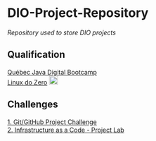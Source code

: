 # DIO-Project-Repository
*Repository used to store DIO projects*

## Qualification
[Québec Java Digital Bootcamp](https://web.dio.me/track/quebec-java-digital) <img src="https://icon-library.com/images/completed-icon/completed-icon-6.jpg" width="15" height="15"><br>
[Linux do Zero](https://web.dio.me/track/linux-do-zero) <img src="https://icon-library.com/images/progress-icon-png/progress-icon-png-28.jpg" width="20" height="20"><br>

## Challenges
[1. Git/GitHub Project Challenge](https://github.com/msc6272/DIO-Project-Repository) <img src="https://icon-library.com/images/completed-icon/completed-icon-6.jpg" width="15" height="15"><br>
[2. Infrastructure as a Code - Project Lab](https://github.com/msc6272/DIO-Project-Repository/tree/main/LinuxFromZero) <img src="https://icon-library.com/images/completed-icon/completed-icon-6.jpg" width="15" height="15"><br>


<!--
In Progress: <img src="https://images.assetsdelivery.com/compings_v2/roxanabalint/roxanabalint1310/roxanabalint131000294.jpg" width="75" height="37.5">
In Progress: <img src="https://icon-library.com/images/progress-icon-png/progress-icon-png-28.jpg" width="75" height="37.5">
Pending: <img src="https://icon-library.com/images/dda8522d9c_92246.png" width="75" height="37.5">
Completed: <img src="https://icon-library.com/images/completed-icon/completed-icon-6.jpg" width="15" height="15">
-->

